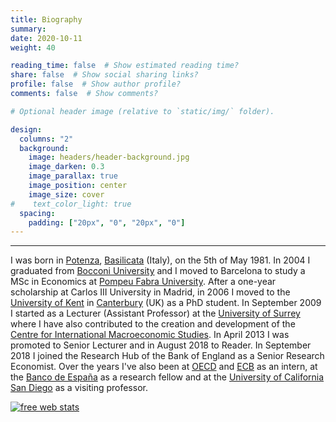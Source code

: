 ```yaml
---
title: Biography
summary:
date: 2020-10-11
weight: 40

reading_time: false  # Show estimated reading time?
share: false  # Show social sharing links?
profile: false  # Show author profile?
comments: false  # Show comments?

# Optional header image (relative to `static/img/` folder).

design:
  columns: "2"
  background:
    image: headers/header-background.jpg
    image_darken: 0.3
    image_parallax: true
    image_position: center
    image_size: cover
#    text_color_light: true
  spacing:
    padding: ["20px", "0", "20px", "0"]
---
```



---
I was born in <a href="http://en.wikipedia.org/wiki/Potenza">Potenza</a>, <a href="http://en.wikipedia.org/wiki/Basilicata">Basilicata</a> (Italy), on the 5th of May 1981.
               In 2004 I graduated from <a href="http://www.unibocconi.eu/wps/wcm/connect/SitoPubblico_EN/Navigation+Tree/Home">Bocconi University</a> and I moved to Barcelona to study a MSc in Economics at <a href="http://www.upf.edu">Pompeu Fabra University</a>. After a one-year scholarship at Carlos III University in Madrid, in 2006 I moved to the <a href="http://www.kent.ac.uk/economics/">University of Kent</a> in <a href="http://en.wikipedia.org/wiki/Canterbury">Canterbury</a> (UK) as a PhD student. 
               In September 2009 I started as a Lecturer (Assistant Professor) at the <a href="http://www.surrey.ac.uk/school-economics">University of Surrey</a> where I have also contributed to the creation and development of the <a href="http://www.surrey.ac.uk/economics/research/groups/centreinternationalmacro/index.htm">Centre for International Macroeconomic Studies</a>. In April 2013 I was promoted to Senior Lecturer and in August 2018 to Reader.
               In September 2018 I joined the Research Hub of the Bank of England as a Senior Research Economist.
               Over the years I've also been at <a href="http://www.oecd.org">OECD</a> and <a href="http://www.ecb.int/">ECB</a> as an intern, at the <a href="http://www.bde.es/investigador/home.htm">Banco de España</a>
               as a research fellow and at the <a href="http://economics.ucsd.edu">University of California San Diego</a> as a visiting professor. 

<!-- Start of StatCounter Code for Default Guide -->
<script type="text/javascript">
var sc_project=8360218;
var sc_invisible=0;
var sc_security="35357c7d";
</script>
<script type="text/javascript"
src="http://www.statcounter.com/counter/counter.js"></script>
<noscript><div class="statcounter"><a title="free web stats"
href="http://statcounter.com/free-web-stats/" target="_blank"><img
class="statcounter" src="http://c.statcounter.com/8360218/0/35357c7d/0/"
alt="free web stats"></a></div></noscript>
<!-- End of StatCounter Code for Default Guide -->
